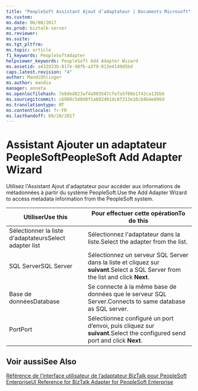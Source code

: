 ```yaml
---
title: "PeopleSoft Assistant Ajout d’adaptateur | Documents Microsoft"
ms.custom: 
ms.date: 06/08/2017
ms.prod: biztalk-server
ms.reviewer: 
ms.suite: 
ms.tgt_pltfrm: 
ms.topic: article
f1_keywords: PeopleSoftAdapter
helpviewer_keywords: PeopleSoft Add Adapter Wizard
ms.assetid: a432d23b-817e-48fb-a3f9-813e4149d5bd
caps.latest.revision: "4"
author: MandiOhlinger
ms.author: mandia
manager: anneta
ms.openlocfilehash: 7e8ded823af4a903547cfe7a5f08e1f42ca135bb
ms.sourcegitcommit: cb908c540d8f1a692d01dc8f313e16cb4b4e696d
ms.translationtype: MT
ms.contentlocale: fr-FR
ms.lasthandoff: 09/20/2017
---
```

# <a name="peoplesoft-add-adapter-wizard"></a><span data-ttu-id="85722-102">Assistant Ajouter un adaptateur PeopleSoft</span><span class="sxs-lookup"><span data-stu-id="85722-102">PeopleSoft Add Adapter Wizard</span></span>
<span data-ttu-id="85722-103">Utilisez l'Assistant Ajout d'adaptateur pour accéder aux informations de métadonnées à partir du système PeopleSoft.</span><span class="sxs-lookup"><span data-stu-id="85722-103">Use the Add Adapter Wizard to access metadata information from the PeopleSoft system.</span></span>  
  
|<span data-ttu-id="85722-104">Utiliser</span><span class="sxs-lookup"><span data-stu-id="85722-104">Use this</span></span>|<span data-ttu-id="85722-105">Pour effectuer cette opération</span><span class="sxs-lookup"><span data-stu-id="85722-105">To do this</span></span>|  
|--------------|----------------|  
|<span data-ttu-id="85722-106">Sélectionner la liste d'adaptateurs</span><span class="sxs-lookup"><span data-stu-id="85722-106">Select adapter list</span></span>|<span data-ttu-id="85722-107">Sélectionnez l'adaptateur dans la liste.</span><span class="sxs-lookup"><span data-stu-id="85722-107">Select the adapter from the list.</span></span>|  
|<span data-ttu-id="85722-108">SQL Server</span><span class="sxs-lookup"><span data-stu-id="85722-108">SQL Server</span></span>|<span data-ttu-id="85722-109">Sélectionnez un serveur SQL Server dans la liste et cliquez sur **suivant**.</span><span class="sxs-lookup"><span data-stu-id="85722-109">Select a SQL Server from the list and click **Next**.</span></span>|  
|<span data-ttu-id="85722-110">Base de données</span><span class="sxs-lookup"><span data-stu-id="85722-110">Database</span></span>|<span data-ttu-id="85722-111">Se connecte à la même base de données que le serveur SQL Server.</span><span class="sxs-lookup"><span data-stu-id="85722-111">Connects to same database as SQL server.</span></span>|  
|<span data-ttu-id="85722-112">Port</span><span class="sxs-lookup"><span data-stu-id="85722-112">Port</span></span>|<span data-ttu-id="85722-113">Sélectionnez configuré un port d’envoi, puis cliquez sur **suivant**.</span><span class="sxs-lookup"><span data-stu-id="85722-113">Select the configured send port and click **Next**.</span></span>|  
  
## <a name="see-also"></a><span data-ttu-id="85722-114">Voir aussi</span><span class="sxs-lookup"><span data-stu-id="85722-114">See Also</span></span>  
 [<span data-ttu-id="85722-115">Référence de l’interface utilisateur de l’adaptateur BizTalk pour PeopleSoft Enterprise</span><span class="sxs-lookup"><span data-stu-id="85722-115">UI Reference for BizTalk Adapter for PeopleSoft Enterprise</span></span>](../core/ui-reference-for-biztalk-adapter-for-peoplesoft-enterprise.md)